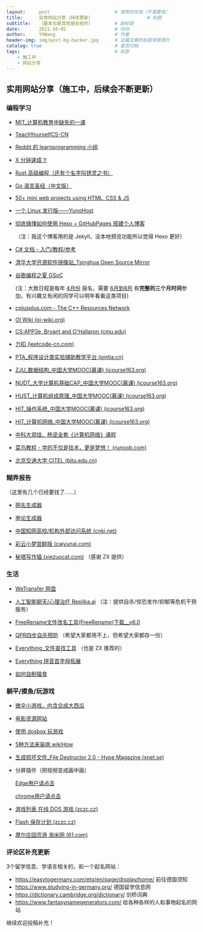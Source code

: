 ```yaml
---
layout:     post   				        # 使用的布局（不需要改）
title:      实用网站分享（持续更新） 					# 标题 
subtitle:   （基本也是其他朋友给的）		# 副标题
date:       2021-10-05 				    # 时间
author:     YXWang 					    # 作者
header-img: img/post-bg-hacker.jpg	 	# 这篇文章的标题背景图片
catalog: true 						    # 是否归档
tags:								    # 标签
    - 施工中
    - 网站分享
---
```


## 实用网站分享（施工中，后续会不断更新）



### 编程学习

- [MIT_计算机教育中缺失的一课](https://missing-semester-cn.github.io/)

- [TeachYourselfCS-CN](https://github.com/izackwu/TeachYourselfCS-CN/blob/master/TeachYourselfCS-CN.md)

- [Reddit 的 learnprogramming 小组](https://www.reddit.com/r/learnprogramming/wiki/faq#wiki_getting_started)

- [X 分钟速成 Y](https://learnxinyminutes.com/) 

- [Rust 高级编程（还有个名字叫锈灵之书）](https://learnku.com/docs/nomicon/2018/)

- [Go 语言圣经（中文版）](https://books.studygolang.com/gopl-zh/)

- [50+ mini web projects using HTML, CSS & JS](https://github.com/bradtraversy/50projects50days)

- [一个 Linux 发行版——YunoHost](https://yunohost.org/en/apps?q=%2Fapps)

- [彻底搞懂如何使用 Hexo \+ GitHubPages 搭建个人博客](https://juejin.cn/post/6844904131266609165)

  （注：我这个博客用的是 Jekyll，没本地预览功能所以觉得 Hexo 更好）

- [C# 文档 - 入门/教程/参考](https://docs.microsoft.com/zh-cn/dotnet/csharp/)

- [清华大学开源软件镜像站\_Tsinghua Open Source Mirror](https://mirrors.tuna.tsinghua.edu.cn/) 

- [谷歌编程之夏 GSoC](https://summerofcode.withgoogle.com/) 

  (注：大致日程是每年 <u>4月份</u> 报名，需要 <u>6月到8月</u> 有**完整的三个月时间**参加，有兴趣又有闲的同学可以明年看看这类项目)

- [cplusplus.com - The C++ Resources Network](http://www.cplusplus.com/)

- [OI Wiki (oi-wiki.org)](https://oi-wiki.org/)

- [CS:APP3e, Bryant and O'Hallaron (cmu.edu)](http://csapp.cs.cmu.edu/3e/home.html)

- [力扣 (leetcode-cn.com)](https://leetcode-cn.com/)

- [PTA\_程序设计类实验辅助教学平台 (pintia.cn)](https://pintia.cn/)

- [ZJU\_数据结构\_中国大学MOOC(慕课) (icourse163.org)](https://www.icourse163.org/learn/ZJU-93001#/learn/announce)

- [NUDT\_大学计算机基础CAP\_中国大学MOOC(慕课) (icourse163.org)](https://www.icourse163.org/course/NUDT-1001614002) 

- [HUST\_计算机组成原理\_中国大学MOOC(慕课) (icourse163.org)](https://www.icourse163.org/course/HUST-1003159001)

- [HIT\_操作系统\_中国大学MOOC(慕课) (icourse163.org)](https://www.icourse163.org/course/HIT-1002531008) 

- [HIT\_计算机网络\_中国大学MOOC(慕课) (icourse163.org)](https://www.icourse163.org/course/HIT-154005)

- [中科大郑烇、杨坚全套《计算机网络》课程](https://www.bilibili.com/video/BV1JV411t7ow)

- [菜鸟教程 - 学的不仅是技术，更是梦想！ (runoob.com)](https://www.runoob.com/)

- [北京交通大学 CITEL (bjtu.edu.cn)](https://citel.bjtu.edu.cn/)

  

### 糊弄报告

（这里有几个已经要钱了……）

- [网名生成器](https://www.qmsjmfb.com/)

- [申论生成器](https://sojo.im/slscq/)

- [中国知网高校/机构外部访问系统 (cnki.net)](https://fsso.cnki.net/)

- [彩云小梦尝鲜版 (caiyunai.com)](http://if.caiyunai.com/dream/#/)

- [秘塔写作猫 (xiezuocat.com)](https://xiezuocat.com/#/) （感谢 ZX 提供）

  


### 生活

- [WeTransfer 网盘](https://wetransfer.com/) 

- [人工智能聊天/心理治疗 Replika.ai](https://replika.ai/) （注：提供自杀/惊恐发作/抑郁等危机干预服务）

- [FreeRename文件改名工具(FreeRename)下载\__v6.0](http://www.opdown.com/soft/72709.html#download) 

- [QPR四步自杀预防](https://weibo.com/ttarticle/x/m/show/id/2309404285239156452369?_wb_client_=1) （希望大家都用不上，但希望大家都存一份）

- [Everything\_文件查找工具](https://voidtools.com/zh-cn/) （也是 ZX 推荐的）

- [Everything 拼音首字母拓展](https://github.com/Chaoses-Ib/IbEverythingExt)

- [如何自制猫食](https://zh.wikihow.com/养猫)

  

### 躺平/摸鱼/玩游戏

- [微伞小游戏，内含合成大西瓜](http://www.wesane.com/)

- [电影资源网站](https://www.mypianku.net/) 

- [使用 dosbox 玩游戏](https://github.com/dosasm/masm-tasm/wiki/playgame)

- [5种方法来装病 wikiHow](https://zh.wikihow.com/装病) 

- [生成损坏文件\_File Destructor 2.0 - Hype Magazine (xnet.se)](http://www.xnet.se/fd/)

- 分屏插件（把视频变成画中画）

  [Edge用户请点击](https://microsoftedge.microsoft.com/addons/detail/pip-picture-in-picture-/gokdpnhaggoioddclnnlpjfnkdinjjcc)   

  [chrome用户请点击](https://chrome.google.com/webstore/detail/cbgkkbaghihhnaeabfcmmglhnfkfnpon)

- [游戏列表 在线 DOS 游戏 (zczc.cz)](https://dos.zczc.cz/games/)

- [Flash 保存计划 (zczc.cz)](https://flash.zczc.cz/)

- [摩尔庄园页游 淘米网 (61.com)](http://zmole.61.com/)

  


### 评论区补充更新
3个留学信息、学语言相关的，和一个起名网站：

- <https://easytogermany.com/etg/en/page/display/home/> 前往德国须知
- <https://www.studying-in-germany.org/> 德国留学信息网
- <https://dictionary.cambridge.org/dictionary/> 剑桥词典
- <https://www.fantasynamegenerators.com/> 给各种各样的人和事物起名的网站

继续欢迎投稿补充！



